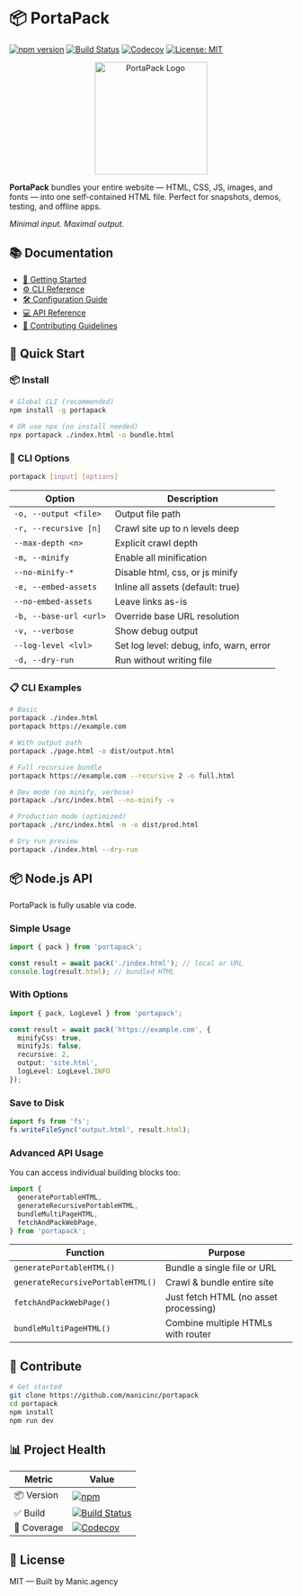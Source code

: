 # 📦 PortaPack

[![npm version](https://img.shields.io/npm/v/portapack.svg?style=for-the-badge&logo=npm&color=CB3837)](https://www.npmjs.com/package/portapack)
[![Build Status](https://img.shields.io/github/actions/workflow/status/manicinc/portapack/ci.yml?branch=master&style=for-the-badge&logo=github)](https://github.com/manicinc/portapack/actions)
[![Codecov](https://img.shields.io/codecov/c/github/manicinc/portapack?style=for-the-badge&logo=codecov)](https://codecov.io/gh/manicinc/portapack)
[![License: MIT](https://img.shields.io/badge/license-MIT-green.svg?style=for-the-badge)](./LICENSE)

<p align="center">
  <img src="https://raw.githubusercontent.com/manicinc/portapack/master/docs/portapack-transparentpng" alt="PortaPack Logo" width="200"/>
</p>

**PortaPack** bundles your entire website — HTML, CSS, JS, images, and fonts — into one  self-contained HTML file. Perfect for snapshots, demos, testing, and offline apps.

*Minimal input. Maximal output.*

## 📚 Documentation

- [📖 Getting Started](https://manicinc.github.io/portapack/getting-started)
- [⚙️ CLI Reference](https://manicinc.github.io/portapack/cli)
- [🛠 Configuration Guide](https://manicinc.github.io/portapack/configuration)
- [💻 API Reference](https://manicinc.github.io/portapack/api/)
- [🤝 Contributing Guidelines](https://manicinc.github.io/portapack/contributing)

## 🚀 Quick Start

### 📦 Install

```bash
# Global CLI (recommended)
npm install -g portapack

# OR use npx (no install needed)
npx portapack ./index.html -o bundle.html
```

### 🧰 CLI Options

```bash
portapack [input] [options]
```

| Option | Description |
|--------|-------------|
| `-o, --output <file>` | Output file path |
| `-r, --recursive [n]` | Crawl site up to n levels deep |
| `--max-depth <n>` | Explicit crawl depth |
| `-m, --minify` | Enable all minification |
| `--no-minify-*` | Disable html, css, or js minify |
| `-e, --embed-assets` | Inline all assets (default: true) |
| `--no-embed-assets` | Leave links as-is |
| `-b, --base-url <url>` | Override base URL resolution |
| `-v, --verbose` | Show debug output |
| `--log-level <lvl>` | Set log level: debug, info, warn, error |
| `-d, --dry-run` | Run without writing file |

### 📋 CLI Examples

```bash
# Basic
portapack ./index.html
portapack https://example.com

# With output path
portapack ./page.html -o dist/output.html

# Full recursive bundle
portapack https://example.com --recursive 2 -o full.html

# Dev mode (no minify, verbose)
portapack ./src/index.html --no-minify -v

# Production mode (optimized)
portapack ./src/index.html -m -o dist/prod.html

# Dry run preview
portapack ./index.html --dry-run
```

## 📦 Node.js API

PortaPack is fully usable via code.

### Simple Usage

```typescript
import { pack } from 'portapack';

const result = await pack('./index.html'); // local or URL
console.log(result.html); // bundled HTML
```

### With Options

```typescript
import { pack, LogLevel } from 'portapack';

const result = await pack('https://example.com', {
  minifyCss: true,
  minifyJs: false,
  recursive: 2,
  output: 'site.html',
  logLevel: LogLevel.INFO
});
```

### Save to Disk

```typescript
import fs from 'fs';
fs.writeFileSync('output.html', result.html);
```

### Advanced API Usage

You can access individual building blocks too:

```typescript
import {
  generatePortableHTML,
  generateRecursivePortableHTML,
  bundleMultiPageHTML,
  fetchAndPackWebPage,
} from 'portapack';
```

| Function | Purpose |
|----------|---------|
| `generatePortableHTML()` | Bundle a single file or URL |
| `generateRecursivePortableHTML()` | Crawl & bundle entire site |
| `fetchAndPackWebPage()` | Just fetch HTML (no asset processing) |
| `bundleMultiPageHTML()` | Combine multiple HTMLs with router |

## 🤝 Contribute

```bash
# Get started
git clone https://github.com/manicinc/portapack
cd portapack
npm install
npm run dev
```

## 📊 Project Health

| Metric       | Value |
|--------------|-------|
| 📦 Version   | [![npm](https://img.shields.io/npm/v/portapack.svg)](https://www.npmjs.com/package/portapack) |
| ✅ Build     | [![Build Status](https://img.shields.io/github/actions/workflow/status/manicinc/portapack/ci.yml?branch=master)](https://github.com/manicinc/portapack/actions) |
| 🧪 Coverage  | [![Codecov](https://img.shields.io/codecov/c/github/manicinc/portapack)](https://codecov.io/gh/manicinc/portapack) |

## 📄 License

MIT — Built by Manic.agency

